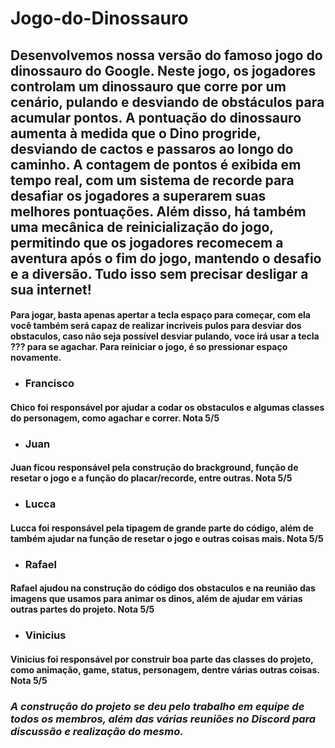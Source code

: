 ﻿# Jogo-do-Dinossauro
 
## Desenvolvemos nossa versão do famoso jogo do dinossauro do Google. Neste jogo, os jogadores controlam um dinossauro que corre por um cenário, pulando e desviando de obstáculos para acumular pontos. A pontuação do dinossauro aumenta à medida que o Dino progride, desviando de cactos e passaros ao longo do caminho. A contagem de pontos é exibida em tempo real, com um sistema de recorde para desafiar os jogadores a superarem suas melhores pontuações. Além disso, há também uma mecânica de reinicialização do jogo, permitindo que os jogadores recomecem a aventura após o fim do jogo, mantendo o desafio e a diversão. Tudo isso sem precisar desligar a sua internet!

#### Para jogar, basta apenas apertar a tecla espaço para começar, com ela você também será capaz de realizar incriveis pulos para desviar dos obstaculos, caso não seja possível desviar pulando, voce irá usar a tecla ??? para se agachar. Para reiniciar o jogo, é so pressionar espaço novamente.

* ### Francisco
 #### Chico foi responsável por ajudar a codar os obstaculos e algumas classes do personagem, como agachar e correr. Nota 5/5
* ### Juan
 #### Juan ficou responsável pela construção do brackground, função de resetar o jogo e a função do placar/recorde, entre outras. Nota 5/5
* ### Lucca
 #### Lucca foi responsável pela tipagem de grande parte do código, além de também ajudar na função de resetar o jogo e outras coisas mais. Nota 5/5
* ### Rafael
 #### Rafael ajudou na construção do código dos obstaculos e na reunião das imagens que usamos para animar os dinos, além de ajudar em várias outras partes do projeto. Nota 5/5
* ### Vinicius
 #### Vinicius foi responsável por construir boa parte das classes do projeto, como animação, game, status, personagem, dentre várias outras coisas. Nota 5/5

### _A construção do projeto se deu pelo trabalho em equipe de todos os membros, além das várias reuniões no Discord para discussão e realização do mesmo._
